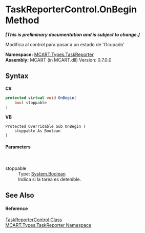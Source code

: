 # TaskReporterControl.OnBegin Method 
 _**\[This is preliminary documentation and is subject to change.\]**_

Modifica al control para pasar a un estado de 'Ocupado'

**Namespace:**&nbsp;<a href="256f3901-18cb-eeca-835c-7de778822db3">MCART.Types.TaskReporter</a><br />**Assembly:**&nbsp;MCART (in MCART.dll) Version: 0.7.0.0

## Syntax

**C#**<br />
``` C#
protected virtual void OnBegin(
	bool stoppable
)
```

**VB**<br />
``` VB
Protected Overridable Sub OnBegin ( 
	stoppable As Boolean
)
```


#### Parameters
&nbsp;<dl><dt>stoppable</dt><dd>Type: <a href="http://msdn2.microsoft.com/es-es/library/a28wyd50" target="_blank">System.Boolean</a><br />Indica si la tarea es detenible.</dd></dl>

## See Also


#### Reference
<a href="8772b8d4-cb78-6a2a-83e0-dd746f24cc98">TaskReporterControl Class</a><br /><a href="256f3901-18cb-eeca-835c-7de778822db3">MCART.Types.TaskReporter Namespace</a><br />